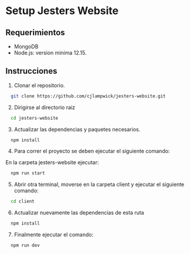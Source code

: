 # Setup Jesters Website

## Requerimientos
-   MongoDB
-   Node.js: version minima 12.15.

## Instrucciones
1. Clonar el repositorio.

```bash
  git clone https://github.com/cjlampwick/jesters-website.git
```

2. Dirigirse al directorio raíz

```bash
  cd jesters-website
```

3. Actualizar las dependencias y paquetes necesarios.

```bash
  npm install
```
4. Para correr el proyecto se deben ejecutar el siguiente comando:

 En la carpeta jesters-website ejecutar:

```bash
  npm run start
```

5. Abrir otra terminal, moverse en la carpeta client y ejecutar el siguiente comando: 

```bash
  cd client
```
6. Actualizar nuevamente las dependencias de esta ruta
```bash
  npm install
```
7. Finalmente ejecutar el comando:
```bash
  npm run dev
```
